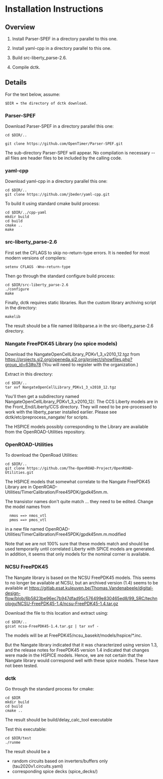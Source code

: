 Installation Instructions
=========================

Overview
--------

1.  Install Parser-SPEF in a directory parallel to this one.

2.  Install yaml-cpp in a directory parallel to this one.

3.  Build src-liberty_parse-2.6.

4.  Compile dctk.

Details
-------

For the text below, assume:

    $DIR = the directory of dctk download.

### Parser-SPEF

  Download Parser-SPEF in a directory parallel this one:

    cd $DIR/..

    git clone https://github.com/OpenTimer/Parser-SPEF.git

  The sub-directory Parser-SPEF will appear.  No compilation is
  necessary -- all files are header files to be included by the
  calling code.

### yaml-cpp

  Download yaml-cpp in a directory parallel this one:

    cd $DIR/..
    git clone https://github.com/jbeder/yaml-cpp.git

  To build it using standard cmake build process:

    cd $DIR/../cpp-yaml
    mkdir build
    cd build
    cmake ..
    make

### src-liberty_parse-2.6

  First set the CFLAGS to skip no-return-type errors.  It is
  needed for most modern versions of compilers:

    setenv CFLAGS -Wno-return-type

  Then go through the standard configure build process:

    cd $DIR/src-liberty_parse-2.6
    ./configure
    make

  Finally, dctk requires static libraries.  Run the custom library
  archiving script in the directory:

    makelib

  The result should be a file named liblibparse.a in the src-liberty_parse-2.6
  directory.

### Nangate FreePDK45 Library (no spice models)


  Download the NangateOpenCellLibrary_PDKv1_3_v2010_12.tgz from
  https://projects.si2.org/openeda.si2.org/project/showfiles.php?group_id=63#p78
  (You will need to register with the organization.)

  Extract in this directory:  

    cd $DIR/..
    tar xvf NangateOpenCellLibrary_PDKv1_3_v2010_12.tgz

  You'll then get a subdirectory named
  NangateOpenCellLibrary_PDKv1_3_v2010_12/.  The CCS Liberty models
  are in the Front_End/Liberty/CCS directory.  They will need to be
  pre-processed to work with the liberty_parser installed earlier.
  Please see dctk/etc/preprocess_nangate/ for scripts.

  The HSPICE models possibly corresponding to the Library are
  available from the OpenROAD-Utilities repository.

### OpenROAD-Utilities

  To download the OpenRoad Utilities:

    cd $DIR/..
    git clone https://github.com/The-OpenROAD-Project/OpenROAD-Utilities.git

  The HSPICE models that somewhat correlate to the Nangate FreePDK45 Library are in
  OpenROAD-Utilities/TimerCalibration/Free45PDK/gpdk45nm.m.

  The transistor names don't quite match ... they need to be edited.  Change the model names from

      nmos ==> nmos_vtl
      pmos ==> pmos_vtl

  in a new file named OpenROAD-Utilities/TimerCalibration/Free45PDK/gpdk45nm.m.modified

  Note that we are not 100% sure that these models match and should be used temporarily until correlated Liberty
  with SPICE models are generated.  In addition, it seems that only models for the nominal corner is available.

### NCSU FreePDK45

  The Nangate library is based on the NCSU FreePDK45 models.  This seems to no longer be
  available at NCSU, but an archived version (1.4) seems to be available at https://gitlab.esat.kuleuven.be/Thomas.Vandenabeele/digital-design-flow/blob/6b5823be96ec7b947dfad95c576499e830465ed8/99_SRC/technology/NCSU-FreePDK45-1.4/ncsu-FreePDK45-1.4.tar.gz

  Download the file to this location and extract using:

    cd $DIR/..
    gzcat ncsa-FreePDK45-1.4.tar.gz | tar xvf -
  
  The models will be at FreePDK45/ncsu_basekit/models/hspice/*.inc.

  But the Nangate library indicated that it was characterized using
  version 1.3, and the release notes for FreePDK45 version 1.4
  indicated that changes were made in the HSPICE models.  Hence, we
  are not certain that the Nangate library would correspond well with
  these spice models.  These have not been tested.

### dctk

  Go through the standard process for cmake:

    cd $DIR
    mkdir build
    cd build
    cmake ..

  The result should be build/delay_calc_tool executable

  Test this executable:

    cd $DIR/test
    ./runme

  The result should be a
  * random circuits based on inverters/buffers only (tau2020v1.circuits.yaml)
  * corresponding spice decks (spice_decks/)






